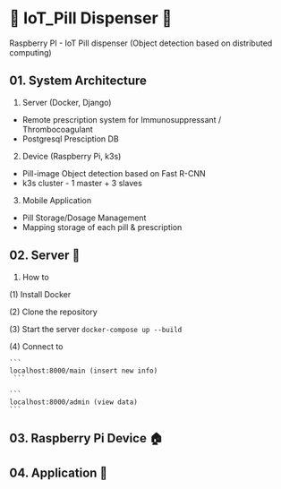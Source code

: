 # :pill: IoT_Pill Dispenser  :card_index:
Raspberry PI - IoT Pill dispenser (Object detection based on distributed computing) 


## 01. System Architecture

 1. Server  (Docker, Django) 
- Remote prescription system for Immunosuppressant / Thrombocoagulant
- Postgresql Presciption DB

 2. Device (Raspberry Pi, k3s) 
 - Pill-image Object detection based on Fast R-CNN
 - k3s cluster - 1 master + 3 slaves

 3. Mobile Application 
 - Pill Storage/Dosage Management
 - Mapping storage of each pill & prescription 

## 02. Server :hospital:

 1. How to
 
 (1) Install Docker
 
 (2) Clone the repository
 
 (3) Start the server
    ```
    docker-compose up --build
    ```
    
 (4) Connect to 
 
    ```
    localhost:8000/main (insert new info)
     ```
     
    ```
    localhost:8000/admin (view data)
    ```
## 03. Raspberry Pi Device  :house:
## 04. Application :iphone:
